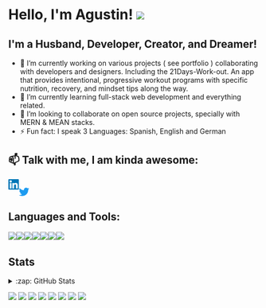 # Hello, I'm Agustin! <img src="https://raw.githubusercontent.com/MartinHeinz/MartinHeinz/master/wave.gif" width="30px">

## I'm a Husband, Developer, Creator, and Dreamer!

- 🔭 I’m currently working on various projects ( see portfolio ) collaborating with developers and designers. Including the 21Days-Work-out. An app that provides intentional, progressive workout programs with specific nutrition, recovery, and mindset tips along the way.
- 🌱 I’m currently learning full-stack web development and everything related.
- 👯 I’m looking to collaborate on open source projects, specially with MERN & MEAN stacks.
- ⚡ Fun fact: I speak 3 Languages: Spanish, English and German

## 📫 Talk with me, I am kinda awesome:

<a href="https://www.linkedin.com/in/a-polegre/?locale=en_US"><img align="left" src="https://github.com/agusNiko/agusNiko/blob/main/images/LinkedIn.svg" alt="icon | LinkedIn" width="21px"/></a>
<br />
<a href="https://twitter.com/anps88"><img align="left" src="https://github.com/agusNiko/agusNiko/blob/main/images/Logo%20blue.svg" alt="icon | LinkedIn" width="21px"/></a>
<br />



## Languages and Tools:

<img align="left" src="https://img.shields.io/badge/javascript-%23323330.svg?style=for-the-badge&logo=javascript&logoColor=%23F7DF1E" />
<img align="left" src="https://img.shields.io/badge/typescript-%23007ACC.svg?style=for-the-badge&logo=typescript&logoColor=white" />
<img align="left" src="https://img.shields.io/badge/react-%2320232a.svg?style=for-the-badge&logo=react&logoColor=%2361DAFB" />
<img align="left" src="https://img.shields.io/badge/react_native-%2320232a.svg?style=for-the-badge&logo=react&logoColor=%2361DAFB" />
<img align="left" src="https://img.shields.io/badge/angular.js-%23E23237.svg?style=for-the-badge&logo=angularjs&logoColor=white" />
<img align="left" src="https://img.shields.io/badge/node.js-6DA55F?style=for-the-badge&logo=node.js&logoColor=white" />
<img src="https://img.shields.io/badge/express.js-%23404d59.svg?style=for-the-badge&logo=express&logoColor=%2361DAFB" />

## Stats
<details>
  <summary>:zap: GitHub Stats</summary>

 <img align="left" width="47%" src="https://github-readme-stats.vercel.app/api?username=agusNiko&show_icons=true&theme=radical" />
<img align="left" width="48%" src="https://github-readme-stats.vercel.app/api/top-langs/?username=agusNiko&layout=compact" />

</details>

![](https://img.shields.io/badge/Code-React-informational?style=flat&logo=react&color=61DAFB)
![](https://img.shields.io/badge/Code-Redux-informational?style=flat&logo=Redux&color=764ABC)
![](https://img.shields.io/badge/Code-JavaScript-informational?style=flat&logo=JavaScript&color=F7DF1E)
![](https://img.shields.io/badge/Code-Ruby-informational?style=flat&logo=Ruby&color=CC342D)
![](https://img.shields.io/badge/Code-Ruby_on_Rails-informational?style=flat&logo=Ruby-On-Rails&color=CC0000)
![](https://img.shields.io/badge/Code-HTML5-informational?style=flat&logo=HTML5&color=E34F26)
![](https://img.shields.io/badge/Code-PostgreSQL-informational?style=flat&logo=PostgreSQL&color=336791)
![](https://img.shields.io/badge/Code-SQLite-informational?style=flat&logo=SQLite&color=003B57)

<!--
**agusNiko/agusNiko** is a ✨ _special_ ✨ repository because its `README.md` (this file) appears on your GitHub profile.

Here are some ideas to get you started:

- 🔭 I’m currently working on ...
- 🌱 I’m currently learning ...
- 👯 I’m looking to collaborate on ...
- 🤔 I’m looking for help with ...
- 💬 Ask me about ...
- 📫 How to reach me: ...
- 😄 Pronouns: ...
- ⚡ Fun fact: ...
-->
